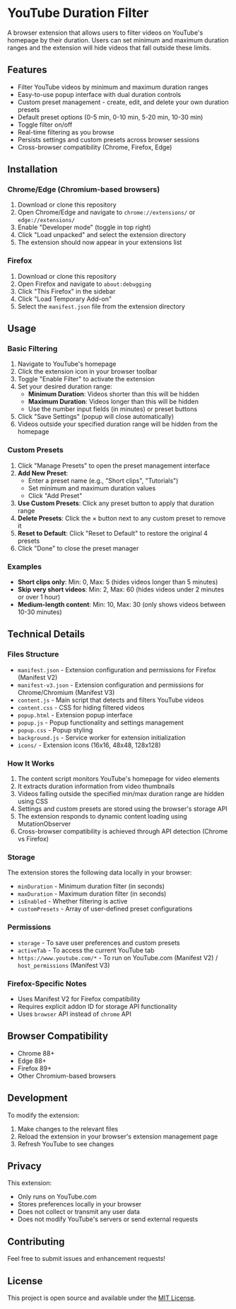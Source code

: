 # YouTube Duration Filter

A browser extension that allows users to filter videos on YouTube's homepage by their duration. Users can set minimum and maximum duration ranges and the extension will hide videos that fall outside these limits.

## Features

- Filter YouTube videos by minimum and maximum duration ranges
- Easy-to-use popup interface with dual duration controls
- Custom preset management - create, edit, and delete your own duration presets
- Default preset options (0-5 min, 0-10 min, 5-20 min, 10-30 min)
- Toggle filter on/off
- Real-time filtering as you browse
- Persists settings and custom presets across browser sessions
- Cross-browser compatibility (Chrome, Firefox, Edge)

## Installation

### Chrome/Edge (Chromium-based browsers)

1. Download or clone this repository
2. Open Chrome/Edge and navigate to `chrome://extensions/` or `edge://extensions/`
3. Enable "Developer mode" (toggle in top right)
4. Click "Load unpacked" and select the extension directory
5. The extension should now appear in your extensions list

### Firefox

1. Download or clone this repository
2. Open Firefox and navigate to `about:debugging`
3. Click "This Firefox" in the sidebar
4. Click "Load Temporary Add-on"
5. Select the `manifest.json` file from the extension directory

## Usage

### Basic Filtering

1. Navigate to YouTube's homepage
2. Click the extension icon in your browser toolbar
3. Toggle "Enable Filter" to activate the extension
4. Set your desired duration range:
   - **Minimum Duration**: Videos shorter than this will be hidden
   - **Maximum Duration**: Videos longer than this will be hidden
   - Use the number input fields (in minutes) or preset buttons
5. Click "Save Settings" (popup will close automatically)
6. Videos outside your specified duration range will be hidden from the homepage

### Custom Presets

1. Click "Manage Presets" to open the preset management interface
2. **Add New Preset**:
   - Enter a preset name (e.g., "Short clips", "Tutorials")
   - Set minimum and maximum duration values
   - Click "Add Preset"
3. **Use Custom Presets**: Click any preset button to apply that duration range
4. **Delete Presets**: Click the × button next to any custom preset to remove it
5. **Reset to Default**: Click "Reset to Default" to restore the original 4 presets
6. Click "Done" to close the preset manager

### Examples

- **Short clips only**: Min: 0, Max: 5 (hides videos longer than 5 minutes)
- **Skip very short videos**: Min: 2, Max: 60 (hides videos under 2 minutes or over 1 hour)
- **Medium-length content**: Min: 10, Max: 30 (only shows videos between 10-30 minutes)

## Technical Details

### Files Structure

- `manifest.json` - Extension configuration and permissions for Firefox (Manifest V2)
- `manifest-v3.json` - Extension configuration and permissions for Chrome/Chromium (Manifest V3)
- `content.js` - Main script that detects and filters YouTube videos
- `content.css` - CSS for hiding filtered videos
- `popup.html` - Extension popup interface
- `popup.js` - Popup functionality and settings management
- `popup.css` - Popup styling
- `background.js` - Service worker for extension initialization
- `icons/` - Extension icons (16x16, 48x48, 128x128)

### How It Works

1. The content script monitors YouTube's homepage for video elements
2. It extracts duration information from video thumbnails
3. Videos falling outside the specified min/max duration range are hidden using CSS
4. Settings and custom presets are stored using the browser's storage API
5. The extension responds to dynamic content loading using MutationObserver
6. Cross-browser compatibility is achieved through API detection (Chrome vs Firefox)

### Storage

The extension stores the following data locally in your browser:
- `minDuration` - Minimum duration filter (in seconds)
- `maxDuration` - Maximum duration filter (in seconds) 
- `isEnabled` - Whether filtering is active
- `customPresets` - Array of user-defined preset configurations

### Permissions

- `storage` - To save user preferences and custom presets
- `activeTab` - To access the current YouTube tab
- `https://www.youtube.com/*` - To run on YouTube.com (Manifest V2) / `host_permissions` (Manifest V3)

### Firefox-Specific Notes

- Uses Manifest V2 for Firefox compatibility
- Requires explicit addon ID for storage API functionality
- Uses `browser` API instead of `chrome` API

## Browser Compatibility

- Chrome 88+
- Edge 88+
- Firefox 89+
- Other Chromium-based browsers

## Development

To modify the extension:

1. Make changes to the relevant files
2. Reload the extension in your browser's extension management page
3. Refresh YouTube to see changes

## Privacy

This extension:
- Only runs on YouTube.com
- Stores preferences locally in your browser
- Does not collect or transmit any user data
- Does not modify YouTube's servers or send external requests

## Contributing

Feel free to submit issues and enhancement requests!

## License

This project is open source and available under the [MIT License](LICENSE).